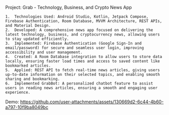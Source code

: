 Project: Grab - Technology, Business, and Crypto News App

	1.	Technologies Used: Android Studio, Kotlin, Jetpack Compose, Firebase Authentication, Room Database, MVVM Architecture, REST APIs, and Material Design.
	2.	Developed: A comprehensive news app focused on delivering the latest technology, business, and cryptocurrency news, allowing users to stay updated efficiently.
	3.	Implemented: Firebase Authentication (Google Sign-In and email/password) for secure and seamless user login, improving accessibility and user management.
	4.	Created: A Room Database integration to allow users to store data locally, ensuring faster load times and access to saved content like bookmarked articles.
	5.	Applied: REST API to fetch real-time news articles, giving users up-to-date information on their selected topics, and enabling smooth sharing and bookmarking.
	6.	Implemented GrabBot: A personalized chatbot feature to assist users in reading news articles, ensuring a smooth and engaging user experience.

 
Demo:
https://github.com/user-attachments/assets/130669d2-6c44-4b60-a797-10f9ba8049bc
